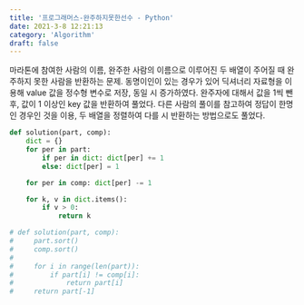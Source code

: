 ```yaml
---
title: '프로그래머스-완주하지못한선수 - Python'
date: 2021-3-8 12:21:13
category: 'Algorithm'
draft: false
---
```

마라톤에 참여한 사람의 이름, 완주한 사람의 이름으로 이루어진 두 배열이 주어질 때 완주하지 못한 사람을 반환하는 문제. 동명이인이 있는 경우가 있어 딕셔너리 자료형을 이용해 value 값을 정수형 변수로 저장, 동일 시 증가하였다. 완주자에 대해서 값을 1씩 뺀 후, 값이 1 이상인 key 값을 반환하여 풀었다. 다른 사람의 풀이를 참고하여 정답이 한명인 경우인 것을 이용, 두 배열을 정렬하여 다를 시 반환하는 방법으로도 풀었다.
```python
def solution(part, comp):
    dict = {}
    for per in part:
        if per in dict: dict[per] += 1
        else: dict[per] = 1

    for per in comp: dict[per] -= 1

    for k, v in dict.items():
        if v > 0:
            return k

# def solution(part, comp):
#     part.sort()
#     comp.sort()
#
#     for i in range(len(part)):
#         if part[i] != comp[i]:
#             return part[i]
#     return part[-1]

```